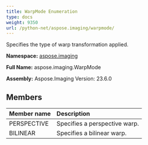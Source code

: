 ```yaml
---
title: WarpMode Enumeration
type: docs
weight: 9350
url: /python-net/aspose.imaging/warpmode/
---
```


Specifies the type of warp transformation applied.

**Namespace:** [aspose.imaging](/imaging/python-net/aspose.imaging/)

**Full Name:** aspose.imaging.WarpMode

**Assembly:**  Aspose.Imaging Version: 23.6.0

## **Members**
|**Member name**|**Description**|
| :- | :- |
|PERSPECTIVE|Specifies a perspective warp.|
|BILINEAR|Specifies a bilinear warp.|

